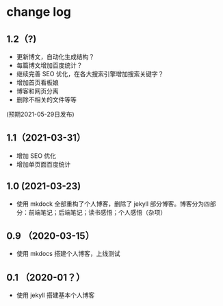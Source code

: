 # change log

## 1.2（?)

- 更新博文，自动化生成结构？
- 每篇博文增加百度统计？
- 继续完善 SEO 优化，在各大搜索引擎增加搜索关键字？
- 增加首页看板娘
- 博客和网页分离
- 删除不相关的文件等等

(预期2021-05-29日发布)

## 1.1（2021-03-31）

- 增加 SEO 优化
- 增加单页面百度统计

## 1.0 (2021-03-23)

- 使用 mkdock 全部重构了个人博客，删除了 jekyll 部分博客。博客分为四部分：前端笔记；后端笔记；读书感悟；个人感悟（杂项）

## 0.9 （2020-03-15）

- 使用 mkdocs 搭建个人博客，上线测试

## 0.1 （2020-01？）

- 使用 jekyll 搭建基本个人博客

